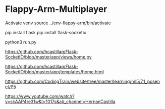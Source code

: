 # Flappy-Arm-Multiplayer

Activate venv
source ../env-flappy-arm/bin/activate

pip install flask
pip install flask-socketio

python3 run.py


https://github.com/hcastillaq/Flask-SocketIO/blob/master/app/views/home.py

https://github.com/hcastillaq/Flask-SocketIO/blob/master/app/templates/home.html

https://github.com/CodingTrain/website/tree/master/learning/ml5/7.1_posenet/P5

https://www.youtube.com/watch?v=skAAP4re31w&t=1017s&ab_channel=HernanCastilla

